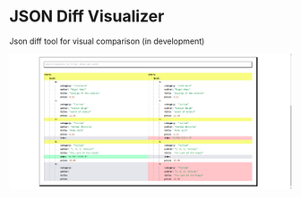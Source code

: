 # JSON Diff Visualizer

Json diff tool for visual comparison (in development)

![no image](./sample.png)
